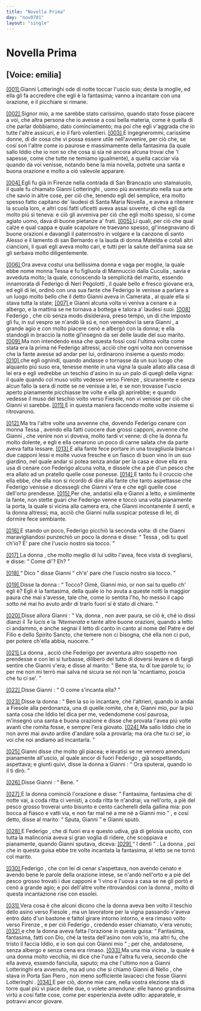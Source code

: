 ```yaml
---
title: "Novella Prima"
day: "nov0701"
layout: "single"
---
```

<div id="nov0701" type="novella" who="emilia">
 <h1>
  Novella Prima
 </h1>
 <p>
  <h2>
   [Voice: emilia]
  </h2>
 </p>
 <argument>
  <p>
   <a href="{{ site.baseurl }}enDecameron/nov0701#p07010001">
    [001]
   </a>
   <name persref="giannilotteringhi" type="person">
    Gianni Lotteringhi
   </name>
   ode di notte toccar l'uscio suo; desta la moglie, ed ella gli fa accredere che egli &egrave; la fantasima; vanno a incantare con una orazione, e il picchiare si rimane.
  </p>
 </argument>
 <div3 type="commentary" who="emilia">
  <p>
   <a href="{{ site.baseurl }}enDecameron/nov0701#p07010002">
    [002]
   </a>
   Signor mio, a me sarebbe stato carissimo, quando stato fosse piacere a voi, che altra persona che io avesse a cos&iacute; bella materia, come &egrave; quella di che parlar dobbiamo, dato cominciamento; ma poi che egli v'aggrada che io tutte l'altre assicuri, e io il far&ograve; volentieri.
   <a href="{{ site.baseurl }}enDecameron/nov0701#p07010003">
    [003]
   </a>
   E ingegnerommi, carissime donne, di dir cosa che vi possa essere utile nell'avvenire, per ci&ograve; che, se cos&iacute; son l'altre come io paurose e massimamente della fantasima (la quale sallo Iddio che io non so che cosa si sia n&eacute; ancora alcuna trovai che 'l sapesse, come che tutte ne temiamo igualmente), a quella cacciar via quando da voi venisse, notando bene la mia novella, potrete una santa e buona orazione e molto a ci&ograve; valevole apparare.
  </p>
 </div3>
 <p>
  <a href="{{ site.baseurl }}enDecameron/nov0701#p07010004">
   [004]
  </a>
  Egli fu gi&agrave; in
  <name placeref="firenze" type="place">
   Firenze
  </name>
  nella
  <name placeref="contradabrancazio" type="place">
   contrada di San Brancazio
  </name>
  uno stamaiuolo, il quale fu chiamato
  <name persref="giannilotteringhi" type="person">
   Gianni Lotteringhi
  </name>
  , uomo pi&uacute; avventurato nella sua arte che savio in altre cose, per ci&ograve; che, tenendo egli del semplice, era molto spesso fatto capitano de' laudesi di
  <name placeref="smnovella" type="place">
   Santa Maria Novella
  </name>
  , e aveva a ritenere la scuola loro, e altri cos&iacute; fatti uficetti aveva assai sovente, di che egli da molto pi&uacute; si teneva: e ci&ograve; gli avveniva per ci&ograve; che egli molto spesso, s&iacute; come agiato uomo, dava di buone pietanze a' frati.
  <a href="{{ site.baseurl }}enDecameron/nov0701#p07010005">
   [005]
  </a>
  Li quali, per ci&ograve; che qual calze e qual cappa e quale scapolare ne traevano spesso, gl'insegnavano di buone orazioni e davangli il paternostro in volgare e la canzone di
  <name persref="santoalesso" type="person">
   santo Alesso
  </name>
  e il lamento di
  <name persref="santobernardo" type="person">
   san Bernardo
  </name>
  e la lauda di
  <name persref="mechtildemagdeburg" type="person">
   donna Matelda
  </name>
  e cotali altri ciancioni, li quali egli aveva molto cari, e tutti per la salute dell'anima sua se gli serbava molto diligentemente.
 </p>
 <p>
  <a href="{{ site.baseurl }}enDecameron/nov0701#p07010006">
   [006]
  </a>
  Ora aveva costui una bellissima donna e vaga per moglie, la quale ebbe nome
  <name persref="monnatessa" type="person">
   monna Tessa
  </name>
  e fu figliuola di
  <name persref="mannucciocuculia" type="person">
   Mannuccio dalla Cuculia
  </name>
  , savia e avveduta molto; la quale, conoscendo la semplicit&agrave; del marito, essendo innamorata di
  <name persref="federigoneripegolotti" type="person">
   Federigo di Neri Pegolotti
  </name>
  , il quale bello e fresco giovane era, ed egli di lei, ordin&ograve; con una sua fante che
  <name persref="federigoneripegolotti" type="person">
   Federigo
  </name>
  le venisse a parlare a un luogo molto bello che il detto
  <name persref="giannilotteringhi" type="person">
   Gianni
  </name>
  aveva in
  <name placeref="camerata" type="place">
   Camerata
  </name>
  , al quale ella si stava tutta la state;
  <a href="{{ site.baseurl }}enDecameron/nov0701#p07010007">
   [007]
  </a>
  e
  <name persref="giannilotteringhi" type="person">
   Gianni
  </name>
  alcuna volta vi veniva a cenare e a albergo, e la mattina se ne tornava a bottega e talora a' laudesi suoi.
  <a href="{{ site.baseurl }}enDecameron/nov0701#p07010008">
   [008]
  </a>
  <name persref="federigoneripegolotti" type="person">
   Federigo
  </name>
  , che ci&ograve; senza modo disiderava, preso tempo, un d&iacute; che imposto gli fu, in sul vespro se n'and&ograve; l&agrave; s&uacute; e, non venendovi la sera
  <name persref="giannilotteringhi" type="person">
   Gianni
  </name>
  , a grande agio e con molto piacere cen&ograve; e alberg&ograve; con la donna; e ella standogli in braccio la notte gl'insegn&ograve; da sei delle laude del suo marito.
  <a href="{{ site.baseurl }}enDecameron/nov0701#p07010009">
   [009]
  </a>
  Ma non intendendo essa che questa fossi cos&iacute; l'ultima volta come stata era la prima n&eacute;
  <name persref="federigoneripegolotti" type="person">
   Federigo
  </name>
  altress&iacute;, acci&ograve; che ogni volta non convenisse che la fante avesse ad andar per lui, ordinarono insieme a questo modo:
  <a href="{{ site.baseurl }}enDecameron/nov0701#p07010010">
   [010]
  </a>
  che egli ognind&iacute;, quando andasse o tornasse da un suo luogo che alquanto pi&uacute; suso era, tenesse mente in una vigna la quale allato alla casa di lei era e egli vedrebbe un teschio d'asino in su un palo di quegli della vigna: il quale quando col muso volto vedesse verso
  <name placeref="firenze" type="place">
   Firenze
  </name>
  , sicuramente e senza alcun fallo la sera di notte se ne venisse a lei, e se non trovasse l'uscio aperto pianamente picchiasse tre volte e ella gli aprirebbe; e quando vedesse il muso del teschio volto verso Fiesole, non vi venisse per ci&ograve; che
  <name persref="giannilotteringhi" type="person">
   Gianni
  </name>
  vi sarebbe.
  <a href="{{ site.baseurl }}enDecameron/nov0701#p07010011">
   [011]
  </a>
  E in questa maniera faccendo molte volte insieme si ritrovarono.
 </p>
 <p>
  <a href="{{ site.baseurl }}enDecameron/nov0701#p07010012">
   [012]
  </a>
  Ma tra l'altre volte una avvenne che, dovendo
  <name persref="federigoneripegolotti" type="person">
   Federigo
  </name>
  cenare con
  <name persref="monnatessa" type="person">
   monna Tessa
  </name>
  , avendo ella fatti cuocere due grossi capponi, avvenne che
  <name persref="giannilotteringhi" type="person">
   Gianni
  </name>
  , che venire non vi doveva, molto tardi vi venne: di che la donna fu molto dolente, e egli e ella cenarono un poco di carne salata che da parte aveva fatta lessare.
  <a href="{{ site.baseurl }}enDecameron/nov0701#p07010013">
   [013]
  </a>
  E alla fante fece portare in una tovagliuola bianca i due capponi lessi e molte vuova fresche e un fiasco di buon vino in un suo giardino, nel quale andar si potea senza andar per la casa e dove ella era usa di cenare con
  <name persref="federigoneripegolotti" type="person">
   Federigo
  </name>
  alcuna volta, e dissele che a pi&egrave; d'un pesco che era allato ad un pratello quelle cose ponesse.
  <a href="{{ site.baseurl }}enDecameron/nov0701#p07010014">
   [014]
  </a>
  E tanto fu il cruccio che ella ebbe, che ella non si ricord&ograve; di dire alla fante che tanto aspettasse che
  <name persref="federigoneripegolotti" type="person">
   Federigo
  </name>
  venisse e dicessegli che
  <name persref="giannilotteringhi" type="person">
   Gianni
  </name>
  v'era e che egli quelle cose dell'orto prendesse.
  <a href="{{ site.baseurl }}enDecameron/nov0701#p07010015">
   [015]
  </a>
  Per che, andatisi ella e
  <name persref="giannilotteringhi" type="person">
   Gianni
  </name>
  a letto, e similmente la fante, non stette guari che
  <name persref="federigoneripegolotti" type="person">
   Federigo
  </name>
  venne e tocc&ograve; una volta pianamente la porta, la quale s&iacute; vicina alla camera era, che
  <name persref="giannilotteringhi" type="person">
   Gianni
  </name>
  incontanente il sent&iacute;, e la donna altress&iacute;; ma, acci&ograve; che
  <name persref="giannilotteringhi" type="person">
   Gianni
  </name>
  nulla suspicar potesse di lei, di dormire fece sembiante.
 </p>
 <p>
  <a href="{{ site.baseurl }}enDecameron/nov0701#p07010016">
   [016]
  </a>
  E stando un poco,
  <name persref="federigoneripegolotti" type="person">
   Federigo
  </name>
  picchi&ograve; la seconda volta: di che
  <name persref="giannilotteringhi" type="person">
   Gianni
  </name>
  maravigliandosi punzechi&ograve; un poco la donna e disse:
  <q direct="unspecified" who="giannilotteringhi">
   <name persref="monnatessa" type="person">
    Tessa
   </name>
   , odi tu quel ch'io? E' pare che l'uscio nostro sia tocco.
  </q>
 </p>
 <p>
  <a href="{{ site.baseurl }}enDecameron/nov0701#p07010017">
   [017]
  </a>
  <name persref="monnatessa" type="person">
   La donna
  </name>
  , che molto meglio di lui udito l'avea, fece vista di svegliarsi, e disse:
  <q direct="unspecified" who="monnatessa">
   Come di'? Eh?
  </q>
 </p>
 <p>
  <a href="{{ site.baseurl }}enDecameron/nov0701#p07010018">
   [018]
  </a>
  <q direct="unspecified" who="giannilotteringhi">
   Dico
  </q>
  disse
  <name persref="giannilotteringhi" type="person">
   Gianni
  </name>
  <q direct="unspecified">
   ch'e' pare che l'uscio nostro sia tocco.
  </q>
 </p>
 <p>
  <a href="{{ site.baseurl }}enDecameron/nov0701#p07010019">
   [019]
  </a>
  Disse
  <name persref="monnatessa" type="person">
   la donna
  </name>
  :
  <q direct="unspecified" who="monnatessa">
   Tocco? Oim&egrave;,
   <name persref="giannilotteringhi" type="person">
    Gianni
   </name>
   mio, or non sai tu quello ch'
   <name persref="federigoneripegolotti" type="person">
    egli
   </name>
   &egrave;? Egli &egrave; la fantasima, della quale io ho avuta a queste notti la maggior paura che mai s'avesse, tale che, come io sentita l'ho, ho messo il capo sotto n&eacute; mai ho avuto ardir di trarlo fuori s&iacute; &egrave; stato d&iacute; chiaro.
  </q>
 </p>
 <p>
  <a href="{{ site.baseurl }}enDecameron/nov0701#p07010020">
   [020]
  </a>
  Disse allora
  <name persref="giannilotteringhi" type="person">
   Gianni
  </name>
  :
  <q direct="unspecified" who="giannilotteringhi">
   Va,
   <name persref="monnatessa" type="person">
    donna
   </name>
   , non aver paura, se ci&ograve; &egrave;, ch&eacute; io dissi dianzi il
   <i type="prayer">
    Te lucis
   </i>
   e la
   <i type="prayer">
    'Ntemerata
   </i>
   e tante altre buone orazioni, quando a letto ci andammo, e anche segnai il letto di canto in canto al nome del Patre e del Filio e dello Spirito Sancto, che temere non ci bisogna, ch&eacute; ella non ci pu&ograve;, per potere ch'ella abbia, nuocere.
  </q>
 </p>
 <p>
  <a href="{{ site.baseurl }}enDecameron/nov0701#p07010021">
   [021]
  </a>
  <name persref="monnatessa" type="person">
   La donna
  </name>
  , acci&ograve; che
  <name persref="federigoneripegolotti" type="person">
   Federigo
  </name>
  per avventura altro sospetto non prendesse e con lei si turbasse, diliber&ograve; del tutto di doversi levare e di fargli sentire che
  <name persref="giannilotteringhi" type="person">
   Gianni
  </name>
  v'era; e disse al marito:
  <q direct="unspecified" who="monnatessa">
   Bene sta, tu d&iacute; tue parole tu; io per me non mi terr&ograve; mai salva n&eacute; sicura se noi non la 'ncantiamo, poscia che tu ci se'.
  </q>
 </p>
 <p>
  <a href="{{ site.baseurl }}enDecameron/nov0701#p07010022">
   [022]
  </a>
  Disse
  <name persref="giannilotteringhi" type="person">
   Gianni
  </name>
  :
  <q direct="unspecified" who="giannilotteringhi">
   O come s'incanta ella?
  </q>
 </p>
 <p>
  <a href="{{ site.baseurl }}enDecameron/nov0701#p07010023">
   [023]
  </a>
  Disse
  <name persref="monnatessa" type="person">
   la donna
  </name>
  :
  <q direct="unspecified" who="monnatessa">
   Ben la so io incantare, ch&eacute; l'altrieri, quando io andai a
   <name placeref="fiesole" type="place">
    Fiesole
   </name>
   alla perdonanza, una di quelle romite, che &egrave;,
   <name persref="giannilotteringhi" type="person">
    Gianni
   </name>
   mio, pur la pi&uacute; santa cosa che Iddio tel dica per me, vedendomene cos&iacute; paurosa, m'insegn&ograve; una santa e buona orazione e disse che provata l'avea pi&uacute; volte avanti che romita fosse, e sempre l'era giovato.
   <a href="{{ site.baseurl }}enDecameron/nov0701#p07010024">
    [024]
   </a>
   Ma sallo Iddio che io non avrei mai avuto ardire d'andare sola a provarla; ma ora che tu ci se', io voi che noi andiamo ad incantarla.
  </q>
 </p>
 <p>
  <a href="{{ site.baseurl }}enDecameron/nov0701#p07010025">
   [025]
  </a>
  <name persref="giannilotteringhi" type="person">
   Gianni
  </name>
  disse che molto gli piacea; e levatisi se ne vennero amenduni pianamente all'uscio, al quale ancor di fuori
  <name persref="federigoneripegolotti" type="person">
   Federigo
  </name>
  , gi&agrave; sospettando, aspettava; e giunti quivi, disse la donna a
  <name persref="giannilotteringhi" type="person">
   Gianni
  </name>
  :
  <q direct="unspecified" who="monnatessa">
   Ora sputerai, quando io il ti dir&ograve;.
  </q>
 </p>
 <p>
  <a href="{{ site.baseurl }}enDecameron/nov0701#p07010026">
   [026]
  </a>
  Disse
  <name persref="giannilotteringhi" type="person">
   Gianni
  </name>
  :
  <q direct="unspecified" who="giannilotteringhi">
   Bene.
  </q>
 </p>
 <p>
  <a href="{{ site.baseurl }}enDecameron/nov0701#p07010027">
   [027]
  </a>
  E
  <name persref="monnatessa" type="person">
   la donna
  </name>
  cominci&ograve; l'orazione e disse:
  <q direct="unspecified" type="prayer" who="monnatessa">
   Fantasima, fantasima che di notte vai, a coda ritta ci venisti, a coda ritta te n'andrai; va nell'orto, a pi&egrave; del pesco grosso troverai unto bisunto e cento cacherelli della gallina mia: pon bocca al fiasco e vatti via, e non far mal n&eacute; a me n&eacute; a
   <name persref="giannilotteringhi" type="person">
    Gianni
   </name>
   mio
  </q>
  , e cos&iacute; detto, disse al marito:
  <q direct="unspecified">
   Sputa,
   <name persref="giannilotteringhi" type="person">
    Gianni
   </name>
  </q>
  e
  <name persref="giannilotteringhi" type="person">
   Gianni
  </name>
  sput&ograve;.
 </p>
 <p>
  <a href="{{ site.baseurl }}enDecameron/nov0701#p07010028">
   [028]
  </a>
  E
  <name persref="federigoneripegolotti" type="person">
   Federigo
  </name>
  , che di fuori era e questo udiva, gi&agrave; di gelosia uscito, con tutta la malinconia aveva s&iacute; gran voglia di ridere, che scoppiava e pianamente, quando
  <name persref="giannilotteringhi" type="person">
   Gianni
  </name>
  sputava, diceva:
  <a href="{{ site.baseurl }}enDecameron/nov0701#p07010029">
   [029]
  </a>
  <q direct="unspecified" who="federigoneripegolotti">
   I denti
  </q>
  .
  <name persref="monnatessa" type="person">
   La donna
  </name>
  , poi che in questa guisa ebbe tre volte incantata la fantasima, al letto se ne torn&ograve; col marito.
 </p>
 <p>
  <a href="{{ site.baseurl }}enDecameron/nov0701#p07010030">
   [030]
  </a>
  <name persref="federigoneripegolotti" type="person">
   Federigo
  </name>
  , che con lei di cenar s'aspettava, non avendo cenato e avendo bene le parole della orazione intese, se n'and&ograve; nell'orto e a pi&egrave; del pesco grosso trovati i due capponi e 'l vino e l'uova a casa se ne gli port&ograve; e cen&ograve; a grande agio; e poi dell'altre volte ritrovandosi con
  <name persref="monnatessa" type="person">
   la donna
  </name>
  , molto di questa incantazione rise con essolei.
 </p>
 <p>
  <a href="{{ site.baseurl }}enDecameron/nov0701#p07010031">
   [031]
  </a>
  Vera cosa &egrave; che alcuni dicono che
  <name persref="monnatessa" type="person">
   la donna
  </name>
  aveva ben volto il teschio dello asino verso
  <name placeref="fiesole" type="place">
   Fiesole
  </name>
  , ma un lavoratore per la vigna passando v'aveva entro dato d'un bastone e fattol girare intorno intorno, e era rimaso volto verso
  <name placeref="firenze" type="place">
   Firenze
  </name>
  , e per ci&ograve;
  <name persref="federigoneripegolotti" type="person">
   Federigo
  </name>
  , credendo esser chiamato, v'era venuto;
  <a href="{{ site.baseurl }}enDecameron/nov0701#p07010032">
   [032]
  </a>
  e che la donna aveva fatta l'orazione in questa guisa:
  <q direct="unspecified" type="prayer" who="monnatessa">
   Fantasima, fantasima, fatti con Dio, ch&eacute; la testa dell'asino non vols'io, ma altri fu, che tristo il faccia Iddio, e io son qui con
   <name persref="giannilotteringhi" type="person">
    Gianni
   </name>
   mio
  </q>
  ; per che, andatosene, senza albergo e senza cena era rimaso.
  <a href="{{ site.baseurl }}enDecameron/nov0701#p07010033">
   [033]
  </a>
  Ma una mia
  <name persref="vicina-0701" type="person">
   vicina
  </name>
  , la quale &egrave; una donna molto vecchia, mi dice che l'una e l'altra fu vera, secondo che ella aveva, essendo fanciulla, saputo; ma che l'ultimo non a
  <name persref="giannilotteringhi" type="person">
   Gianni Lotteringhi
  </name>
  era avvenuto, ma ad uno che si chiam&ograve;
  <name persref="gianninello" type="person">
   Gianni di Nello
  </name>
  , che stava in
  <name placeref="portapiero" type="place">
   Porta San Piero
  </name>
  , non meno sofficiente lavaceci che fosse
  <name persref="giannilotteringhi" type="person">
   Gianni Lotteringhi
  </name>
  .
  <a href="{{ site.baseurl }}enDecameron/nov0701#p07010034">
   [034]
  </a>
  <seg type="commentary">
   E per ci&ograve;, donne mie care, nella vostra elezione sta di torre qual pi&uacute; vi piace delle due, o volete amendune: elle hanno grandissima virt&uacute; a cos&iacute; fatte cose, come per esperienzia avete udito: apparatele, e potravvi ancor giovare.
  </seg>
 </p>
</div>
